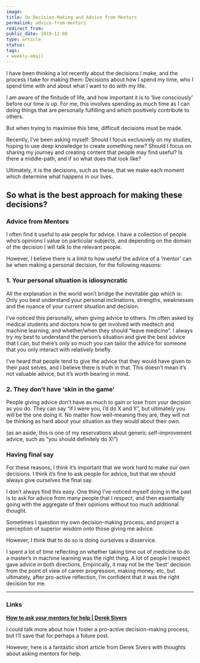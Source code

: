 ```yaml
---
image: 
title: On Decision-Making and Advice from Mentors
permalink: advice-from-mentors
redirect_from: 
public_date: 2019-12-08
type: article
status: 
tags:
- weekly-email
---
```


I have been thinking a lot recently about the decisions I make, and the process I take for making them: Decisions about how I spend my time, who I spend time with and about what I want to do with my life.

I am aware of the finitude of life, and how important it is to ‘live consciously’ before our time is up. For me, this involves spending as much time as I can doing things that are personally fulfilling and which positively contribute to others.

But when trying to maximise this time, difficult decisions must be made.

Recently, I’ve been asking myself: Should I focus exclusively on my studies, hoping to use deep knowledge to create something new? Should I focus on sharing my journey and creating content that people may find useful? Is there a middle-path, and if so what does that look like?

Ultimately, it is the decisions, such as these, that we make each moment which determine what happens in our lives.

## **So what is the best approach for making these decisions?**

### **Advice from Mentors**

I often find it useful to ask people for advice. I have a collection of people who’s opinions I value on particular subjects, and depending on the domain of the decision I will talk to the relevant people.

However, I believe there is a limit to how useful the advice of a ‘mentor’ can be when making a personal decision, for the following reasons:

### **1. Your personal situation is idiosyncratic**

All the explanation in the world won’t bridge the inevitable gap which is: Only you best understand your personal inclinations, strengths, weaknesses and the nuance of your current situation and decision.

I’ve noticed this personally, when giving advice to others. I’m often asked by medical students and doctors how to get involved with medtech and machine learning, and whether/when they should “leave medicine”. I always try my best to understand the person’s situation and give the best advice that I can, but there’s only so much you can tailor the advice for someone that you only interact with relatively briefly.

I’ve heard that people tend to give the advice that they would have given to their past selves, and I believe there is truth in that. This doesn’t mean it’s not valuable advice, but it’s worth bearing in mind.

### **2. They don’t have ‘skin in the game’**

People giving advice don’t have as much to gain or lose from your decision as you do. They can say “if I were you, I’d do X and Y”, but ultimately you will be the one doing it. No matter how well-meaning they are, they will not be thinking as hard about your situation as they would about their own.

(as an aside, this is one of my reservations about generic self-improvement advice, such as “you should definitely do X!”)

### **Having final say**

For these reasons, I think it’s important that we work hard to make our own decisions. I think it’s fine to ask people for advice, but that we should always give ourselves the final say.

I don’t always find this easy. One thing I’ve noticed myself doing in the past is to ask for advice from many people that I respect, and then essentially going with the aggregate of their opinions without too much additional thought.

Sometimes I question my own decision-making process, and project a perception of superior wisdom onto those giving me advice.

However, I think that to do so is doing ourselves a disservice.

I spent a lot of time reflecting on whether taking time out of medicine to do a master’s in machine learning was the right thing. A lot of people I respect gave advice in both directions. Empirically, it may not be the ‘best’ decision from the point of view of career progression, making money, etc, but ultimately, after pro-active reflection, I’m confident that it was the right decision for me.

---

### Links

[**How to ask your mentors for help | Derek Sivers**](https://sivers.org/ment?utm_campaign=Chris%20Lovejoy&utm_medium=email&utm_source=Revue%20newsletter)

I could talk more about how I foster a pro-active decision-making process, but I’ll save that for perhaps a future post.

However, here is a fantastic short article from Derek Sivers with thoughts about asking mentors for help.